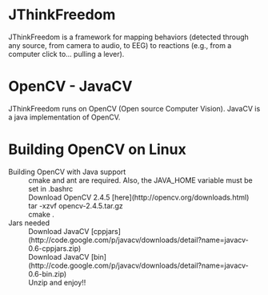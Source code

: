 JThinkFreedom
=============

JThinkFreedom is a framework for mapping behaviors (detected through any source, from camera to audio, to EEG) to reactions (e.g., from a computer click to... pulling a lever).

OpenCV - JavaCV
===============

JThinkFreedom runs on OpenCV (Open source Computer Vision). JavaCV is a java implementation of OpenCV.

Building OpenCV on Linux
========================

<dl>
  <dt>Building OpenCV with Java support</dt>
  <dd>cmake and ant are required. Also, the JAVA_HOME variable must be set in .bashrc</dd>
  <dd>Download OpenCV 2.4.5 [here](http://opencv.org/downloads.html)</dd>
  <dd>tar -xzvf opencv-2.4.5.tar.gz</dd>
  <dd>cmake .</dd>
  <dt>Jars needed</dt>
  <dd>Download JavaCV [cppjars](http://code.google.com/p/javacv/downloads/detail?name=javacv-0.6-cppjars.zip)</dd>
  <dd>Download JavaCV [bin](http://code.google.com/p/javacv/downloads/detail?name=javacv-0.6-bin.zip)</dd>
  <dd>Unzip and enjoy!!</dd>
</dl>